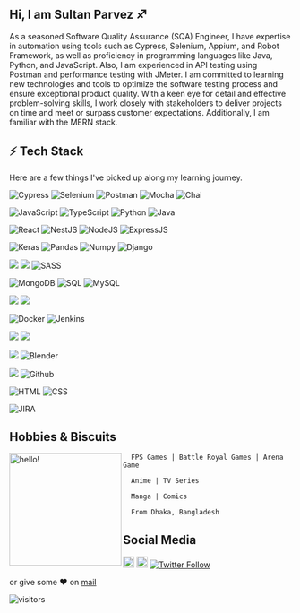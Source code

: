 ## Hi, I am Sultan Parvez :sagittarius:

As a seasoned Software Quality Assurance (SQA) Engineer, I have expertise in automation using tools such as Cypress, Selenium, Appium, and Robot Framework, as well as proficiency in programming languages like Java, Python, and JavaScript. Also, I am experienced in API testing using Postman and performance testing with JMeter. I am committed to learning new technologies and tools to optimize the software testing process and ensure exceptional product quality. With a keen eye for detail and effective problem-solving skills, I work closely with stakeholders to deliver projects on time and meet or surpass customer expectations. Additionally, I am familiar with the MERN stack.

## ⚡ Tech Stack

Here  are  a  few   things  I've  picked  up  along  my  learning  journey.

  ![Cypress](https://img.shields.io/badge/Cypress-17202C?style=for-the-badge&logo=cypress&logoColor=white) ![Selenium](https://img.shields.io/badge/Selenium-43B02A?style=for-the-badge&logo=Selenium&logoColor=white) ![Postman](https://img.shields.io/badge/Postman-FF6C37?style=for-the-badge&logo=Postman&logoColor=white) ![Mocha](https://img.shields.io/badge/Mocha-8D6748?style=for-the-badge&logo=Mocha&logoColor=white) ![Chai](https://img.shields.io/badge/chai-A30701?style=for-the-badge&logo=chai&logoColor=white)
  
  ![JavaScript](https://img.shields.io/badge/JavaScript-F7DF1E?style=for-the-badge&logo=javascript&logoColor=black) ![TypeScript](https://img.shields.io/badge/TypeScript-007ACC?style=for-the-badge&logo=typescript&logoColor=white) ![Python](https://img.shields.io/badge/-Python-000?style=for-the-badge&logo=python) ![Java](https://img.shields.io/badge/Java-ED8B00?style=for-the-badge&logo=java&logoColor=white)
   
   ![React](https://img.shields.io/badge/React-20232A?style=for-the-badge&logo=react&logoColor=61DAFB) ![NestJS](https://img.shields.io/badge/nestjs%20-%23E0234E.svg?&style=for-the-badge&logo=nestjs&logoColor=white) ![NodeJS](https://img.shields.io/badge/Node.js-43853D?style=for-the-badge&logo=node.js&logoColor=white) ![ExpressJS](https://img.shields.io/badge/Express.js-404D59?style=for-the-badge)  
   
  ![Keras](https://img.shields.io/badge/Keras%20-%23D00000.svg?&style=for-the-badge&logo=Keras&logoColor=white) ![Pandas](https://img.shields.io/badge/pandas%20-%23150458.svg?&style=for-the-badge&logo=pandas&logoColor=white) ![Numpy](https://img.shields.io/badge/numpy%20-%23013243.svg?&style=for-the-badge&logo=numpy&logoColor=white) ![Django](https://img.shields.io/badge/Django-092E20?style=for-the-badge&logo=django&logoColor=white)  
  
  ![](https://img.shields.io/badge/Material--UI-0081CB?style=for-the-badge&logo=material-ui&logoColor=white) ![](https://img.shields.io/badge/Bootstrap-563D7C?style=for-the-badge&logo=bootstrap&logoColor=white) ![SASS](https://img.shields.io/badge/Sass-CC6699?style=for-the-badge&logo=sass&logoColor=white)
  
![MongoDB](https://img.shields.io/badge/MongoDB-4EA94B?style=for-the-badge&logo=mongodb&logoColor=white) ![SQL](https://img.shields.io/badge/-SQL-000?style=for-the-badge&logo=MySQL&logoColor=4479A1) ![MySQL](https://img.shields.io/badge/MySQL-00000F?style=for-the-badge&logo=mysql&logoColor=white) 
  
  ![](https://img.shields.io/badge/-Raspberry%20Pi-C51A4A?style=for-the-badge&logo=Raspberry-Pi) ![](https://img.shields.io/badge/-Arduino-00979D?style=for-the-badge&logo=Arduino&logoColor=white)

 
 ![Docker](https://img.shields.io/badge/docker%20-%230db7ed.svg?&style=for-the-badge&logo=docker&logoColor=white) ![Jenkins](https://img.shields.io/badge/Jenkins-D24939?style=for-the-badge&logo=Jenkins&logoColor=white)

 ![](https://img.shields.io/badge/Heroku-430098?style=for-the-badge&logo=heroku&logoColor=white) ![](https://img.shields.io/badge/Netlify-00C7B7?style=for-the-badge&logo=netlify&logoColor=white)
 
 
 ![](https://img.shields.io/badge/LaTeX-47A141?style=for-the-badge&logo=LaTeX&logoColor=white) ![Blender](https://img.shields.io/badge/blender%20-%23F5792A.svg?&style=for-the-badge&logo=blender&logoColor=white)
 
  ![](https://img.shields.io/badge/git%20-%23F05033.svg?&style=for-the-badge&logo=git&logoColor=white)  ![Github](https://img.shields.io/badge/github%20-%23121011.svg?&style=for-the-badge&logo=github&logoColor=white)
 
 ![HTML](https://img.shields.io/badge/HTML5-E34F26?style=for-the-badge&logo=html5&logoColor=white) ![CSS](https://img.shields.io/badge/CSS-239120?&style=for-the-badge&logo=css3&logoColor=white) 
 
![JIRA](https://img.shields.io/badge/Jira-0052CC?style=for-the-badge&logo=Jira&logoColor=white)


## Hobbies & Biscuits 
<p>
  <img  width="200" alt="hello!" align="left" src="https://giffiles.alphacoders.com/956/9562.gif">
</p>

      FPS Games | Battle Royal Games | Arena Game 
 
      Anime | TV Series
 
      Manga | Comics
 
      From Dhaka, Bangladesh

## Social Media
<a href="https://www.linkedin.com/in/sultanparvez"><img height="20" src="https://camo.githubusercontent.com/a25943975d6716ea349a4e41c4f05c027dc6da74/68747470733a2f2f696d672e736869656c64732e696f2f747769747465722f75726c3f636f6c6f723d253233303037326231266c6162656c3d636f6e6e656374266c6f676f3d6c696e6b6564696e266c6f676f436f6c6f723d253233303037326231267374796c653d666c61742d7371756172652675726c3d68747470732533412532462532467777772e6c696e6b6564696e2e636f6d253246696e253246616c656a616e64726f2d72616d6972657a2d63696365726f73253246"></a>
<a href="https://www.reddit.com/user/powerthefang"><img height="20" src="https://camo.githubusercontent.com/b5f3da568197c022c0a032a93df03c10ff0c8abb/68747470733a2f2f696d672e736869656c64732e696f2f747769747465722f75726c3f636f6c6f723d6f72616e6765266c6162656c3d666f6c6c6f77266c6f676f3d726564646974266c6f676f436f6c6f723d6f72616e6765267374796c653d666c61742d7371756172652675726c3d68747470732533412532462532467777772e7265646469742e636f6d25324675736572253246466174436869636b656e323737"></a>
[![Twitter Follow](https://img.shields.io/twitter/follow/_SultanParvez?style=social)](https://twitter.com/_SultanParvez) 



or give some ♥ on [mail](mailto:sultanparvez77.sp@gmail.com)

![visitors](https://visitor-badge.glitch.me/badge?page_id=sultanparvez/sultanparvez)

<!--
## Github Stats

 <p><img align="left" src="https://github-readme-stats.vercel.app/api/top-langs?username=sultanparvez&show_icons=true&locale=en&layout=compact&theme=blue-green" alt="sultanparvez" /></p>

<p>&nbsp;<img align="center" src="https://github-readme-stats.vercel.app/api?username=sultanparvez&show_icons=true&locale=en&theme=blue-green" alt="sultanparvez" /></p>

<p><img align="center" src="https://github-readme-streak-stats.herokuapp.com/?user=sultanparvez&theme=blue-green" alt="sultanparvez" /></p>

--.




